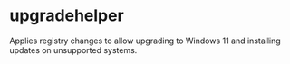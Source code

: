# upgradehelper
Applies registry changes to allow upgrading to Windows 11 and installing updates on unsupported systems.
